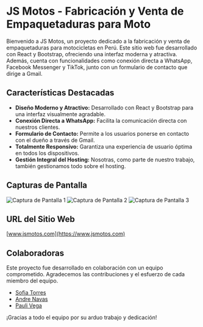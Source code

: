 # JS Motos - Fabricación y Venta de Empaquetaduras para Moto

Bienvenido a JS Motos, un proyecto dedicado a la fabricación y venta de empaquetaduras para motocicletas en Perú. Este sitio web fue desarrollado con React y Bootstrap, ofreciendo una interfaz moderna y atractiva. Además, cuenta con funcionalidades como conexión directa a WhatsApp, Facebook Messenger y TikTok, junto con un formulario de contacto que dirige a Gmail.

## Características Destacadas

- **Diseño Moderno y Atractivo:** Desarrollado con React y Bootstrap para una interfaz visualmente agradable.
- **Conexión Directa a WhatsApp:** Facilita la comunicación directa con nuestros clientes.
- **Formulario de Contacto:** Permite a los usuarios ponerse en contacto con el dueño a través de Gmail.
- **Totalmente Responsivo:** Garantiza una experiencia de usuario óptima en todos los dispositivos.
- **Gestión Integral del Hosting:** Nosotras, como parte de nuestro trabajo, también gestionamos todo sobre el hosting.

## Capturas de Pantalla

![Captura de Pantalla 1](./ruta/a/captura1.jpg)
![Captura de Pantalla 2](./ruta/a/captura2.jpg)
![Captura de Pantalla 3](./ruta/a/captura3.jpg)

## URL del Sitio Web

[www.jsmotos.com](https://www.jsmotos.com)

## Colaboradoras

Este proyecto fue desarrollado en colaboración con un equipo comprometido. Agradecemos las contribuciones y el esfuerzo de cada miembro del equipo.

- [Sofia Torres](https://github.com/sofia-torres-v) 
- [Andre Navas](https://github.com/andrenavas) 
- [Pauli Vega](https://github.com/paulivega)

¡Gracias a todo el equipo por su arduo trabajo y dedicación!

